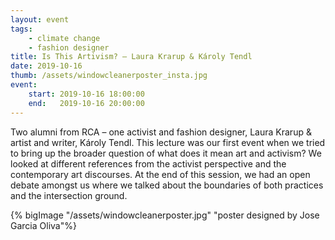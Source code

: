 ```yaml
---
layout: event
tags:
    - climate change
    - fashion designer
title: Is This Artivism? – Laura Krarup & Károly Tendl 
date: 2019-10-16
thumb: /assets/windowcleanerposter_insta.jpg
event:
    start: 2019-10-16 18:00:00
    end:   2019-10-16 20:00:00
---
```

Two alumni from RCA – one activist and fashion designer, Laura Krarup & artist and writer, Károly Tendl. This lecture was our first event when we tried to bring up the broader question of what does it mean art and activism? We looked at different references from the activist perspective and the contemporary art discourses. At the end of this session, we had an open debate amongst us where we talked about the boundaries of both practices and the intersection ground.  


{% bigImage "/assets/windowcleanerposter.jpg" "poster designed by Jose Garcia Oliva"%}
